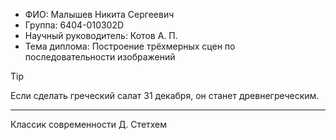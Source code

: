 - ФИО: Малышев Никита Сергеевич
- Группа: 6404-010302D
- Научный руководитель: Котов А. П.
- Тема диплома: Построение трёхмерных сцен по последовательности изображений

> [!TIP]
> Если сделать греческий салат 31 декабря, он станет древнегреческим.
>
> ---
>
> Классик современности Д. Стетхем
